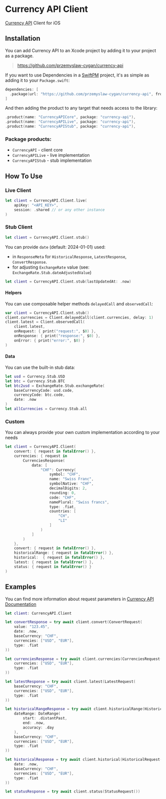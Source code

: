 # Currency API Client

[Currency API](https://currencyapi.com/) Client for iOS

## Installation

You can add Currency API to an Xcode project by adding it to your project as a package.

> https://github.com/przemyslaw-cygan/currency-api

If you want to use Dependencies in a [SwiftPM](https://swift.org/package-manager/) project, it's as
simple as adding it to your `Package.swift`:

``` swift
dependencies: [
  .package(url: "https://github.com/przemyslaw-cygan/currency-api", from: "0.1.0")
]
```

And then adding the product to any target that needs access to the library:

```swift
.product(name: "CurrencyAPICore", package: "currency-api"),
.product(name: "CurrencyAPILive", package: "currency-api"),
.product(name: "CurrencyAPIStub", package: "currency-api"),
```

### Package products:
* `CurrencyAPI` - client core
* `CurrencyAPILive` - live implementation
* `CurrencyAPIStub` - stub implementation

## How To Use

### Live Client

```swift
let client = CurrencyAPI.Client.live(
    apiKey: "<API_KEY>",
    session: .shared // or any other instance
)
```

### Stub Client

```swift
let client = CurrencyAPI.Client.stub()
```

You can provide `date` (default: 2024-01-01) used:
* in `ResponseMeta` for `HistoricalResponse`, `LatestResponse`, `ConvertResponse`.
* for adjusting `ExchangeRate` value (see: `ExchangeRate.Stub.dateAdjustedValue`)

```swift
let client = CurrencyAPI.Client.stub(lastUpdatedAt: .now)
```

#### Helpers

You can use composable helper methods `delayedCall` and `observedCall`:

```swift
var client = CurrencyAPI.Client.stub()
client.currencies = Client.delayedCall(client.currencies, delay: 1)
client.latest = Client.observedCall(
    client.latest,
    onRequest: { print("request:", $0) },
    onResponse: { print("response:", $0) },
    onError: { print("error:", $0) }
)
```

#### Data

You can use the built-in stub data:

```swift
let usd = Currency.Stub.USD
let btc = Currency.Stub.BTC
let btc2usd = ExchangeRate.Stub.exchangeRate(
    baseCurrencyCode: usd.code,
    currencyCode: btc.code,
    date: .now
)
let allCurrencies = Currency.Stub.all
```


### Custom

You can always provide your own custom implementation according to your needs

```swift
let client = CurrencyAPI.Client(
    convert: { request in fatalError() },
    currencies: { request in
        CurrenciesResponse(
            data: [
                "CHF": Currency(
                    symbol: "CHF",
                    name: "Swiss Franc",
                    symbolNative: "CHF",
                    decimalDigits: 2,
                    rounding: 0,
                    code: "CHF",
                    namePlural: "Swiss francs",
                    type: .fiat,
                    countries: [
                        "CH",
                        "LI"
                    ]
                )
            ]
        )
    },
    convert: { request in fatalError() },
    historicalRange: { request in fatalError() },
    historical:  { request in fatalError() },
    latest: { request in fatalError() },
    status: { request in fatalError() }
)
```

## Examples

You can find more information about request parameters in [Currency API Documentation](https://currencyapi.com/docs)

```swift
let client: CurrencyAPI.Client

let convertResponse = try await client.convert(ConvertRequest(
    value: "123.45",
    date: .now,
    baseCurrency: "CHF",
    currencies: ["USD", "EUR"],
    type: .fiat
))

let currenciesResponse = try await client.currencies(CurrenciesRequest(
    currencies: ["USD", "EUR"],
    type: .fiat
))

let latestResponse = try await client.latest(LatestRequest(
    baseCurrency: "CHF",
    currencies: ["USD", "EUR"],
    type: .fiat
))

let historicalRangeResponse = try await client.historicalRange(HistoricalRangeRequest(
    dateRange: DateRange(
        start: .distantPast,
        end: .now,
        accuracy: .day
    ),
    baseCurrency: "CHF",
    currencies: ["USD", "EUR"],
    type: .fiat
))

let historicalResponse = try await client.historical(HistoricalRequest(
    date: .now,
    baseCurrency: "CHF",
    currencies: ["USD", "EUR"],
    type: .fiat
))

let statusResponse = try await client.status(StatusRequest())
```
